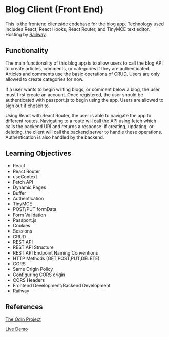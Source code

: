 # Blog Client (Front End)

This is the frontend clientside codebase for the blog app. Technology used includes React, React Hooks, React Router, and TinyMCE text editor. Hosting by [Railway](https://railway.app). 

## Functionality

The main functionality of this blog app is to allow users to call the blog API to create articles, comments, or categories if they are authenticated. Articles and comments use the basic operations of CRUD. Users are only allowed to create categories for now. 

If a user wants to begin writing blogs, or comment below a blog, the user must first create an account. Once registered, the user should be authenticated with passport.js to begin using the app. Users are allowed to sign out if chosen to.

Using React with React Router, the user is able to navigate the app to different routes. Navigating to a route will call the API using fetch which calls the backend URI and returns a response. If creating, updating, or deleting, the client will call the backend server to handle these operations. Authentication is also handled by the backend. 

## Learning Objectives

- React
- React Router
- useContext
- Fetch API 
- Dynamic Pages
- Buffer 
- Authentication
- TinyMCE
- POST/PUT formData
- Form Validation
- Passport.js
- Cookies
- Sessions
- CRUD
- REST API
- REST API Structure
- REST API Endpoint Naming Conventions
- HTTP Methods (GET,POST,PUT,DELETE)
- CORS
- Same Origin Policy
- Configuring CORS origin
- CORS Headers
- Frontend Development/Backend Development
- Railway

## References

[The Odin Project](https://www.theodinproject.com/lessons/nodejs-blog-api)

[Live Demo](https://alex-lvl.github.io/blog-react/)